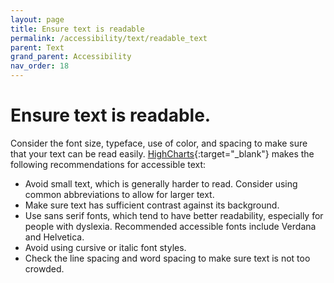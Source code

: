 ```yaml
---
layout: page
title: Ensure text is readable
permalink: /accessibility/text/readable_text
parent: Text
grand_parent: Accessibility
nav_order: 18
---
```


# Ensure text is readable.

Consider the font size, typeface, use of color, and spacing to make sure that your text can be read easily. [HighCharts](https://www.highcharts.com/blog/tutorials/10-guidelines-for-dataviz-accessibility/){:target="_blank"} makes the following recommendations for accessible text: 
	
* Avoid small text, which is generally harder to read. Consider using common abbreviations to allow for larger text. 
* Make sure text has sufficient contrast against its background. 
* Use sans serif fonts, which tend to have better readability, especially for people with dyslexia. Recommended accessible fonts include Verdana and Helvetica. 
* Avoid using cursive or italic font styles. 
* Check the line spacing and word spacing to make sure text is not too crowded.
